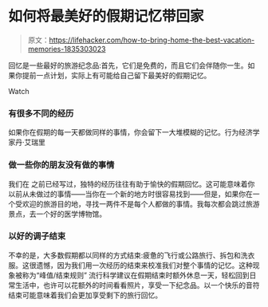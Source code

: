 # 如何将最美好的假期记忆带回家

> 原文：<https://lifehacker.com/how-to-bring-home-the-best-vacation-memories-1835303023>

回忆是一些最好的旅游纪念品:首先，它们是免费的，而且它们会伴随你一生。如果你提前一点计划，实际上有可能给自己留下最美好的假期记忆。

Watch

### 有很多不同的经历

如果你在假期的每一天都做同样的事情，你会留下一大堆模糊的记忆。行为经济学家丹·艾瑞里

### 做一些你的朋友没有做的事情

我们在 之前已经写过，独特的经历往往有助于愉快的假期回忆。这可能意味着你以前从未做过的事情——当你在一个新的地方时很容易找到——但是，如果你在一个受欢迎的旅游目的地，寻找一两件不是每个人都做的事情。我每次都会跳过旅游景点，去一个好的医学博物馆。

### 以好的调子结束

不幸的是，大多数假期都以同样的方式结束:疲惫的飞行或公路旅行、拆包和洗衣服。这很遗憾，因为我们用一次经历的结束来校准我们对整个事情的记忆。这种现象被称为“峰值/结束规则” 流行科学建议在假期结束时额外休息一天，轻松回到日常生活中，也许可以花额外的时间看看照片，享受一下纪念品。以一个快乐的音符结束可能意味着我们会更加享受剩下的旅行回忆。